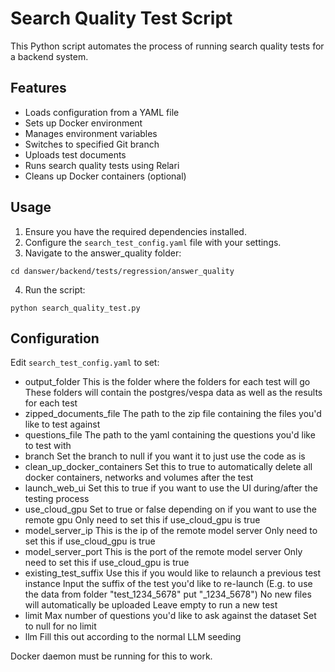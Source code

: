 # Search Quality Test Script

This Python script automates the process of running search quality tests for a backend system.

## Features

- Loads configuration from a YAML file
- Sets up Docker environment
- Manages environment variables
- Switches to specified Git branch
- Uploads test documents
- Runs search quality tests using Relari
- Cleans up Docker containers (optional)

## Usage

1. Ensure you have the required dependencies installed.
2. Configure the `search_test_config.yaml` file with your settings.
3. Navigate to the answer_quality folder:
```
cd danswer/backend/tests/regression/answer_quality
```
4. Run the script:
```
python search_quality_test.py
```

## Configuration

Edit `search_test_config.yaml` to set:

- output_folder
    This is the folder where the folders for each test will go 
    These folders will contain the postgres/vespa data as well as the results for each test
- zipped_documents_file
    The path to the zip file containing the files you'd like to test against
- questions_file
    The path to the yaml containing the questions you'd like to test with 
- branch
    Set the branch to null if you want it to just use the code as is
- clean_up_docker_containers
    Set this to true to automatically delete all docker containers, networks and volumes after the test
- launch_web_ui
    Set this to true if you want to use the UI during/after the testing process
- use_cloud_gpu
    Set to true or false depending on if you want to use the remote gpu
    Only need to set this if use_cloud_gpu is true
- model_server_ip
    This is the ip of the remote model server
    Only need to set this if use_cloud_gpu is true   
- model_server_port
    This is the port of the remote model server
    Only need to set this if use_cloud_gpu is true
- existing_test_suffix
    Use this if you would like to relaunch a previous test instance
    Input the suffix of the test you'd like to re-launch 
    (E.g. to use the data from folder "test_1234_5678" put "_1234_5678")
    No new files will automatically be uploaded
    Leave empty to run a new test
- limit
    Max number of questions you'd like to ask against the dataset
    Set to null for no limit
- llm
    Fill this out according to the normal LLM seeding

Docker daemon must be running for this to work. 
